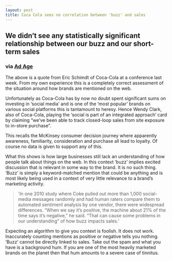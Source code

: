 ```yaml
---
layout: post
title: Coca Cola sees no correlation between 'buzz' and sales
---
```


## We didn’t see any statistically significant relationship between our buzz and our short-term sales

### via [Ad Age](http://adage.com/article/cmo-strategy/coca-cola-sees-sales-impact-online-buzz-digital-display-effective-tv/240409/)

The above is a quote from Eric Schimdt of Coca-Cola at a conference last week. From my own experience this is a completely correct assessment of the situation around how brands are mentioned on the web.

Unfortunately as Coca-Cola has by now no doubt spent significant sums on investing in ‘social media’ and is one of the ‘most popular’ brands on various social platforms this is tantamount to heresy. Hence Wendy Clark, also of Coca-Cola, playing the ‘social is part of an integrated approach’ card by claiming “we’ve been able to track closed-loop sales from site exposure to in-store purchase”.

This recalls the McKinsey consumer decision journey where apparently awareness, familiarity, consideration and purchase all lead to loyalty. Of course no data is given to support any of this.

What this shows is how large businesses still lack an understanding of how people talk about things on the web. In this context ‘buzz’ implies excited discussion that is relevant in some way to the brand. It is no such thing. ‘Buzz’ is simply a keyword-matched mention that could be anything and is most likely being used in a context of very little relevance to a brand’s marketing activity.

> 'In one 2010 study where Coke pulled out more than 1,000 social-media messages randomly and had human raters compare them to automated sentiment analysis by one vendor, there were widespread differences. “When we say it’s positive, the machine about 21% of the time says it’s negative," he said. “That can cause some problems in our understanding" of how buzz impacts sales.’

Expecting an algorithm to give you context is foolish. It does not work. Inaccurately counting mentions as positive or negative tells you nothing.
‘Buzz’ cannot be directly linked to sales. Take out the spam and what you have is a background hum. If you are one of the most heavily marketed brands on the planet then that hum amounts to a severe case of tinnitus.